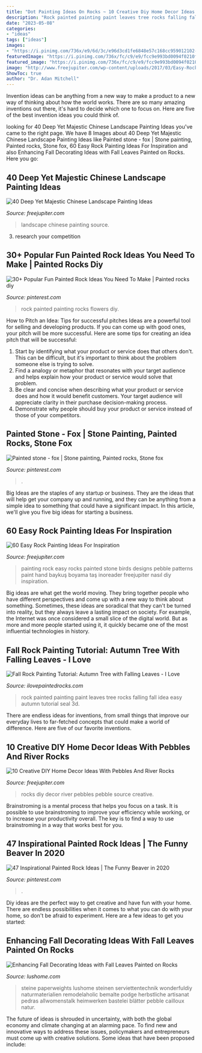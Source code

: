 ```yaml
---
title: "Dot Painting Ideas On Rocks ~ 10 Creative Diy Home Decor Ideas With Pebbles And River Rocks"
description: "Rock painted painting paint leaves tree rocks falling fall idea easy autumn tutorial seal 3d"
date: "2023-05-08"
categories:
- "ideas"
tags: ["ideas"]
images:
- "https://i.pinimg.com/736x/e9/6d/3c/e96d3cd1fe6848e57c168cc959012102--hand-painted-rocks.jpg"
featuredImage: "https://i.pinimg.com/736x/fc/c9/e9/fcc9e993bd0094f0210fce6f109b296a.jpg"
featured_image: "https://i.pinimg.com/736x/fc/c9/e9/fcc9e993bd0094f0210fce6f109b296a.jpg"
image: "http://www.freejupiter.com/wp-content/uploads/2017/03/Easy-Rock-Painting-Ideas-24.jpg"
ShowToc: true
author: "Dr. Adan Mitchell"
---
```



Invention ideas can be anything from a new way to make a product to a new way of thinking about how the world works. There are so many amazing inventions out there, it's hard to decide which one to focus on. Here are five of the best invention ideas you could think of.

	

		
looking for 40 Deep Yet Majestic Chinese Landscape Painting Ideas you've came to the right page. We have 8 Images about 40 Deep Yet Majestic Chinese Landscape Painting Ideas like Painted stone - fox | Stone painting, Painted rocks, Stone fox, 60 Easy Rock Painting Ideas For Inspiration and also Enhancing Fall Decorating Ideas with Fall Leaves Painted on Rocks. Here you go:
		
    
## 40 Deep Yet Majestic Chinese Landscape Painting Ideas

<img loading=lazy src="http://www.freejupiter.com/wp-content/uploads/2018/04/Chinese-Landscape-Painting-Ideas-35.jpg" onerror="this.onerror=null;this.src='https://tse1.mm.bing.net/th?id=OIP.2XyrhEXi9nUm0eN2XRBu0wHaMW&amp;pid=15.1';" alt="40 Deep Yet Majestic Chinese Landscape Painting Ideas">

_Source: freejupiter.com_

>landscape chinese painting source. 

	

3. research your competition 

    
## 30+ Popular Fun Painted Rock Ideas You Need To Make | Painted Rocks Diy

<img loading=lazy src="https://i.pinimg.com/736x/db/72/e4/db72e485c8c2f5c84bb4efc8bec0b716.jpg" onerror="this.onerror=null;this.src='https://tse3.mm.bing.net/th?id=OIP.31MckTC0ycxuhNhlJizD4wAAAA&amp;pid=15.1';" alt="30+ Popular Fun Painted Rock Ideas You Need To Make | Painted rocks diy">

_Source: pinterest.com_

>rock painted painting rocks flowers diy. 

	

How to Pitch an Idea: Tips for successful pitches
Ideas are a powerful tool for selling and developing products. If you can come up with good ones, your pitch will be more successful. Here are some tips for creating an idea pitch that will be successful:
1. Start by identifying what your product or service does that others don't. This can be difficult, but it's important to think about the problem someone else is trying to solve.
2. Find a analogy or metaphor that resonates with your target audience and helps explain how your product or service would solve that problem.
3. Be clear and concise when describing what your product or service does and how it would benefit customers. Your target audience will appreciate clarity in their purchase decision-making process.
4. Demonstrate why people should buy your product or service instead of those of your competitors.

    
## Painted Stone - Fox | Stone Painting, Painted Rocks, Stone Fox

<img loading=lazy src="https://i.pinimg.com/736x/e9/6d/3c/e96d3cd1fe6848e57c168cc959012102--hand-painted-rocks.jpg" onerror="this.onerror=null;this.src='https://tse4.mm.bing.net/th?id=OIP.yv7AVc36t-dQjS_QVVaX0gHaJ3&amp;pid=15.1';" alt="Painted stone - fox | Stone painting, Painted rocks, Stone fox">

_Source: pinterest.com_

>. 

	

Big Ideas are the staples of any startup or business. They are the ideas that will help get your company up and running, and they can be anything from a simple idea to something that could have a significant impact. In this article, we'll give you five big ideas for starting a business.

    
## 60 Easy Rock Painting Ideas For Inspiration

<img loading=lazy src="http://www.freejupiter.com/wp-content/uploads/2017/03/Easy-Rock-Painting-Ideas-24.jpg" onerror="this.onerror=null;this.src='https://tse2.mm.bing.net/th?id=OIP.mXbJ4gDFulYSpNHLzRzdHAHaLI&amp;pid=15.1';" alt="60 Easy Rock Painting Ideas For Inspiration">

_Source: freejupiter.com_

>painting rock easy rocks painted stone birds designs pebble patterns paint hand baykuş boyama taş inoreader freejupiter nasıl diy inspiration. 

	

Big ideas are what get the world moving. They bring together people who have different perspectives and come up with a new way to think about something. Sometimes, these ideas are soradical that they can't be turned into reality, but they always leave a lasting impact on society. For example, the Internet was once considered a small slice of the digital world. But as more and more people started using it, it quickly became one of the most influential technologies in history.

    
## Fall Rock Painting Tutorial: Autumn Tree With Falling Leaves - I Love

<img loading=lazy src="https://3.bp.blogspot.com/-DUCNby04XBw/XFqihAPmspI/AAAAAAAB0Ak/4iSNWXHii5Q5CxfvPhTfEe9mVQRiBRv9gCLcBGAs/s1600/fall%2Bpainted%2Brock%2Bidea%2B-%2Bhow%2Bto%2Bpaint%2Ba%2Btree%2Bwith%2Bfalling%2Bleaves-min.jpg" onerror="this.onerror=null;this.src='https://tse3.mm.bing.net/th?id=OIP.9IBhNV3tvy4ZTLHo4oFkRQHaJ6&amp;pid=15.1';" alt="Fall Rock Painting Tutorial: Autumn Tree with Falling Leaves - I Love">

_Source: ilovepaintedrocks.com_

>rock painted painting paint leaves tree rocks falling fall idea easy autumn tutorial seal 3d. 

	

There are endless ideas for inventions, from small things that improve our everyday lives to far-fetched concepts that could make a world of difference. Here are five of our favorite inventions.

    
## 10 Creative DIY Home Decor Ideas With Pebbles And River Rocks

<img loading=lazy src="http://www.freejupiter.com/wp-content/uploads/2017/07/DIY-Home-Decor-Ideas-With-Pebbles-And-River-Rocks-7.jpg" onerror="this.onerror=null;this.src='https://tse1.mm.bing.net/th?id=OIP.Z1Zfvls_eKABlQilMiuO0QHaPM&amp;pid=15.1';" alt="10 Creative DIY Home Decor Ideas With Pebbles And River Rocks">

_Source: freejupiter.com_

>rocks diy decor river pebbles pebble source creative. 

	

Brainstroming is a mental process that helps you focus on a task. It is possible to use brainstroming to improve your efficiency while working, or to increase your productivity overall. The key is to find a way to use brainstroming in a way that works best for you.

    
## 47 Inspirational Painted Rock Ideas | The Funny Beaver In 2020

<img loading=lazy src="https://i.pinimg.com/736x/fc/c9/e9/fcc9e993bd0094f0210fce6f109b296a.jpg" onerror="this.onerror=null;this.src='https://tse2.mm.bing.net/th?id=OIP.dG2VQOQ8LVzTiwwMjk3ESAHaLB&amp;pid=15.1';" alt="47 Inspirational Painted Rock Ideas | The Funny Beaver in 2020">

_Source: pinterest.com_

>. 

	

Diy ideas are the perfect way to get creative and have fun with your home. There are endless possibilities when it comes to what you can do with your home, so don't be afraid to experiment. Here are a few ideas to get you started:

    
## Enhancing Fall Decorating Ideas With Fall Leaves Painted On Rocks

<img loading=lazy src="https://www.lushome.com/wp-content/uploads/2012/11/painted-rocks-rockpainting-ideas-fall-leaves-10.jpg" onerror="this.onerror=null;this.src='https://tse3.mm.bing.net/th?id=OIP.0TSNYyxqPnbT5Ktiz8OusAAAAA&amp;pid=15.1';" alt="Enhancing Fall Decorating Ideas with Fall Leaves Painted on Rocks">

_Source: lushome.com_

>steine paperweights lushome steinen serviettentechnik wonderfuldiy naturmaterialien remodelaholic bemalte podge herbstliche artisanat pedras allwomenstalk heimwerken bastelei blätter pebble cailloux natur. 

	

The future of ideas is shrouded in uncertainty, with both the global economy and climate changing at an alarming pace. To find new and innovative ways to address these issues, policymakers and entrepreneurs must come up with creative solutions. Some ideas that have been proposed include: 

